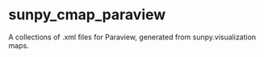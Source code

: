 # sunpy_cmap_paraview
A collections of .xml files for Paraview, generated from sunpy.visualization maps.
